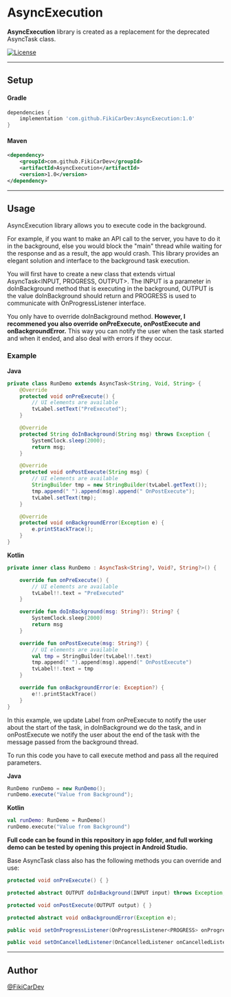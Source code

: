 # AsyncExecution

**AsyncExecution** library is created as a replacement for the deprecated AsyncTask class.

[![License](https://img.shields.io/badge/License-Apache%202.0-blue.svg)](https://opensource.org/licenses/Apache-2.0)

---

## Setup

#### Gradle
```gradle
dependencies {
    implementation 'com.github.FikiCarDev:AsyncExecution:1.0'
}
```

#### Maven
```xml
<dependency>
    <groupId>com.github.FikiCarDev</groupId>
    <artifactId>AsyncExecution</artifactId>
    <version>1.0</version>
</dependency>
```

---

## Usage

AsyncExecution library allows you to execute code in the background. 

For example, if you want to make an API call to the server, you have to do it in the background, 
else you would block the "main" thread while waiting for the response and as a result, the app would crash.
This library provides an elegant solution and interface to the background task execution.

You will first have to create a new class that extends virtual AsyncTask<INPUT, PROGRESS, OUTPUT>.
The INPUT is a parameter in doInBackground method that is executing in the background, OUTPUT is the 
value doInBackground should return and PROGRESS is used to communicate with OnProgressListener interface.

You only have to override doInBackground method. **However, I recommened you also override 
onPreExecute, onPostExecute and onBackgroundError.** This way you can notify the user when the task
started and when it ended, and also deal with errors if they occur.


### Example

**Java**
```java
private class RunDemo extends AsyncTask<String, Void, String> {
    @Override
    protected void onPreExecute() {
        // UI elements are available
        tvLabel.setText("PreExecuted");
    }

    @Override
    protected String doInBackground(String msg) throws Exception {
        SystemClock.sleep(2000);
        return msg;
    }

    @Override
    protected void onPostExecute(String msg) {
        // UI elements are available
        StringBuilder tmp = new StringBuilder(tvLabel.getText());
        tmp.append(" ").append(msg).append(" OnPostExecute");
        tvLabel.setText(tmp);
    }

    @Override
    protected void onBackgroundError(Exception e) {
        e.printStackTrace();
    }
}
```

**Kotlin**
```kotlin
private inner class RunDemo : AsyncTask<String?, Void?, String?>() {

    override fun onPreExecute() {
        // UI elements are available
        tvLabel!!.text = "PreExecuted"
    }

    override fun doInBackground(msg: String?): String? {
        SystemClock.sleep(2000)
        return msg
    }

    override fun onPostExecute(msg: String?) {
        // UI elements are available
        val tmp = StringBuilder(tvLabel!!.text)
        tmp.append(" ").append(msg).append(" OnPostExecute")
        tvLabel!!.text = tmp
    }

    override fun onBackgroundError(e: Exception?) {
        e!!.printStackTrace()
    }
}
```

In this example, we update Label from onPreExecute to notify the user about the start of the task,
in doInBackground we do the task, and in onPostExecute we notify the user about the end of the task with
the message passed from the background thread.

To run this code you have to call execute method and pass all the required parameters.

**Java**
```java
RunDemo runDemo = new RunDemo();
runDemo.execute("Value from Background");
```

**Kotlin**
```kotlin
val runDemo: RunDemo = RunDemo()
runDemo.execute("Value from Background")
```

**Full code can be found in this repository in app folder, and full working demo can be tested by
opening this project in Android Studio.**

Base AsyncTask class also has the following methods you can override and use:
```java
protected void onPreExecute() { }

protected abstract OUTPUT doInBackground(INPUT input) throws Exception;

protected void onPostExecute(OUTPUT output) { }

protected abstract void onBackgroundError(Exception e);

public void setOnProgressListener(OnProgressListener<PROGRESS> onProgressListener) { }

public void setOnCancelledListener(OnCancelledListener onCancelledListener) { }
```
---
## Author

[@FikiCarDev](https://github.com/FikiCarDev)
